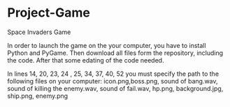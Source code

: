# Project-Game
Space Invaders Game

In order to launch the game on the your computer, you have to install Python and PyGame.
Then download all files form the repository, including the code.
After that some edating of the code needed.

In lines 14, 20, 23, 24 , 25, 34, 37, 40, 52 you must specify the path to the following files on your computer: icon.png,boss.png, sound of bang.wav,
sound of killing the enemy.wav, sound of fail.wav, hp.png, background.jpg, ship.png, enemy.png

